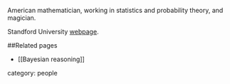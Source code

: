 American mathematician, working in statistics and probability theory, and magician.

Standford University [webpage](http://statweb.stanford.edu/~cgates/PERSI/).

##Related pages

* [[Bayesian reasoning]]

category: people
